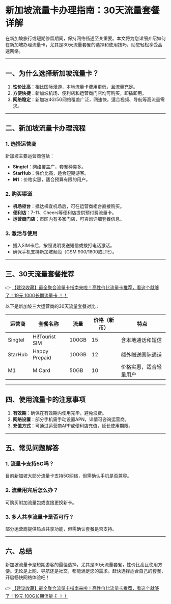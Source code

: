 # 新加坡流量卡办理指南：30天流量套餐详解

在新加坡旅行或短期停留期间，保持网络畅通至关重要。本文将为您详细介绍如何在新加坡办理流量卡，尤其是30天流量套餐的选择和使用技巧，助您轻松享受高速网络。

---

## 一、为什么选择新加坡流量卡？

1. **性价比高**：相比国际漫游，本地流量卡费用更低，且流量充足。  
2. **方便快捷**：新加坡机场、便利店和运营商门店均可购买，即插即用。  
3. **网络稳定**：新加坡4G/5G网络覆盖广泛，网速快，适合视频、导航等高流量需求。

---

## 二、新加坡流量卡办理流程

### 1. 选择运营商
新加坡主要运营商包括：
- **Singtel**：网络覆盖广，套餐种类多。  
- **StarHub**：性价比高，适合短期游客。  
- **M1**：价格实惠，适合预算有限的用户。

### 2. 购买渠道
- **机场柜台**：抵达樟宜机场后，可在运营商柜台直接购买。  
- **便利店**：7-11、Cheers等便利店提供预付费流量卡。  
- **运营商门店**：市区内有多家门店，可咨询详细套餐信息。

### 3. 激活与使用
- 插入SIM卡后，按照说明发送短信或拨打电话激活。  
- 确保手机支持新加坡频段（GSM 900/1800或LTE）。

---

## 三、30天流量套餐推荐

👉 [【建议收藏】最全聚合流量卡指南来啦！高性价比流量卡推荐，看这个就够了！19元 100G长期流量卡 ！！](https://bit.ly/Liuliangka)

以下是新加坡三大运营商的30天流量套餐对比：

| 运营商 | 套餐名称 | 流量 | 价格（新币） | 特点 |
|--------|----------|------|--------------|------|
| Singtel | Hi!Tourist SIM | 100GB | 15 | 含本地通话和短信 |
| StarHub | Happy Prepaid | 100GB | 12 | 额外赠送国际通话 |
| M1 | M Card | 50GB | 10 | 价格实惠，适合轻量用户 |

---

## 四、使用流量卡的注意事项

1. **有效期**：确保在有效期内使用完毕，避免浪费。  
2. **网络设置**：部分手机需手动设置APN，详情可咨询运营商。  
3. **充值方式**：可通过运营商APP或便利店充值，延长使用期限。

---

## 五、常见问题解答

### 1. 流量卡支持5G吗？
目前新加坡大部分流量卡支持5G网络，但需确认手机是否兼容。

### 2. 流量用完后怎么办？
可购买附加流量包或直接更换新卡。

### 3. 多人共享流量卡是否可行？
部分运营商提供热点共享功能，但需确认套餐是否支持。

---

## 六、总结

新加坡流量卡是短期游客的最佳选择，尤其是30天流量套餐，性价比高且使用方便。无论是上网、导航还是社交，都能满足您的需求。赶快选择适合自己的套餐，开启畅快网络体验吧！

👉 [【建议收藏】最全聚合流量卡指南来啦！高性价比流量卡推荐，看这个就够了！19元 100G长期流量卡 ！！](https://bit.ly/Liuliangka)